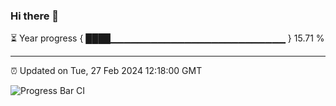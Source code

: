 ### Hi there 👋

⏳ Year progress { ████▁▁▁▁▁▁▁▁▁▁▁▁▁▁▁▁▁▁▁▁▁▁▁▁▁▁ } 15.71 %

---

⏰ Updated on Tue, 27 Feb 2024 12:18:00 GMT

![Progress Bar CI](https://github.com/liununu/liununu/workflows/Progress%20Bar%20CI/badge.svg)
